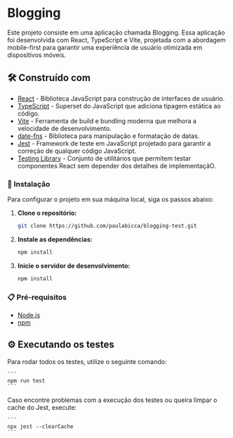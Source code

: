 # Blogging

Este projeto consiste em uma aplicação chamada Blogging. Essa aplicação foi desenvolvida com React, TypeScript e Vite, projetada com a abordagem mobile-first para garantir uma experiência de usuário otimizada em dispositivos móveis.

## 🛠️ Construído com

- [React](https://react.dev/) - Biblioteca JavaScript para construção de interfaces de usuário.
- [TypeScript](https://www.typescriptlang.org/) - Superset do JavaScript que adiciona tipagem estática ao código.
- [Vite](https://vitejs.dev/) - Ferramenta de build e bundling moderna que melhora a velocidade de desenvolvimento.
- [date-fns](https://date-fns.org/) - Biblioteca para manipulação e formatação de datas.
- [Jest](https://jestjs.io/pt-BR/) - Framework de teste em JavaScript projetado para garantir a correção de qualquer código JavaScript.
- [Testing Library](https://testing-library.com/) - Conjunto de utilitários que permitem testar componentes React sem depender dos detalhes de implementaçãO.

### 🔧 Instalação

Para configurar o projeto em sua máquina local, siga os passos abaixo:

1. **Clone o repositório:**

   ```bash
   git clone https://github.com/paulabicca/blogging-test.git
   ```

2. **Instale as dependências:**

   ```bash
   npm install
   ```

3. **Inicie o servidor de desenvolvimento:**

   ```bash
   npm install
   ```

### 📋 Pré-requisitos

- [Node.js](https://nodejs.org/)
- [npm](https://www.npmjs.com/)

## ⚙️ Executando os testes

Para rodar todos os testes, utilize o seguinte comando:

    ```
    npm run test
    ```

Caso encontre problemas com a execução dos testes ou queira limpar o cache do Jest, execute:

    ```
    npx jest --clearCache
    ```
